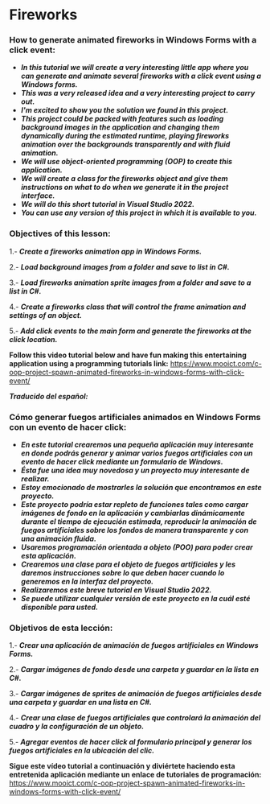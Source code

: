 # Fireworks

### How to generate animated fireworks in Windows Forms with a click event:

- **_In this tutorial we will create a very interesting little app where you can generate and animate several fireworks with a click event using a Windows forms._**
- **_This was a very released idea and a very interesting project to carry out._**
- **_I'm excited to show you the solution we found in this project._**
- **_This project could be packed with features such as loading background images in the application and changing them dynamically during the estimated runtime, playing fireworks animation over the backgrounds transparently and with fluid animation._**
- **_We will use object-oriented programming (OOP) to create this application._**
- **_We will create a class for the fireworks object and give them instructions on what to do when we generate it in the project interface._**
- **_We will do this short tutorial in Visual Studio 2022._**
- **_You can use any version of this project in which it is available to you._**


### Objectives of this lesson:

1.- **_Create a fireworks animation app in Windows Forms._**

2.- **_Load background images from a folder and save to list in C#._**

3.- **_Load fireworks animation sprite images from a folder and save to a list in C#._**

4.- **_Create a fireworks class that will control the frame animation and settings of an object._**

5.- **_Add click events to the main form and generate the fireworks at the click location._**

**Follow this video tutorial below and have fun making this entertaining application using a programming tutorials link:**
https://www.mooict.com/c-oop-project-spawn-animated-fireworks-in-windows-forms-with-click-event/

**_Traducido del español:_**

### Cómo generar fuegos artificiales animados en Windows Forms con un evento de hacer click:

- **_En este tutorial crearemos una pequeña aplicación muy interesante en donde podrás generar y animar varios fuegos artificiales con un evento de hacer click mediante un formulario de Windows._**
- **_Ésta fue una idea muy novedosa y un proyecto muy interesante de realizar._**
- **_Estoy emocionado de mostrarles la solución que encontramos en este proyecto._**
- **_Este proyecto podría estar repleto de funciones tales como cargar imágenes de fondo en la aplicación y cambiarlas dinámicamente durante el tiempo de ejecución estimada, reproducir la animación de fuegos artificiales sobre los fondos de manera transparente y con una animación fluida._**
- **_Usaremos programación orientada a objeto (POO) para poder crear esta aplicación._**
- **_Crearemos una clase para el objeto de fuegos artificiales y les daremos instrucciones sobre lo que deben hacer cuando lo generemos en la interfaz del proyecto._**
- **_Realizaremos este breve tutorial en Visual Studio 2022._**
- **_Se puede utilizar cualquier versión de este proyecto en la cuál esté disponible para usted._**

### Objetivos de esta lección:

1.- **_Crear una aplicación de animación de fuegos artificiales en Windows Forms._**

2.- **_Cargar imágenes de fondo desde una carpeta y guardar en la lista en C#._**

3.- **_Cargar imágenes de sprites de animación de fuegos artificiales desde una carpeta y guardar en una lista en C#._**

4.- **_Crear una clase de fuegos artificiales que controlará la animación del cuadro y la configuración de un objeto._**

5.- **_Agregar eventos de hacer click al formulario principal y generar los fuegos artificiales en la ubicación del clic._**

**Sigue este vídeo tutorial a continuación y diviértete haciendo esta entretenida aplicación mediante un enlace de tutoriales de programación:**
https://www.mooict.com/c-oop-project-spawn-animated-fireworks-in-windows-forms-with-click-event/
